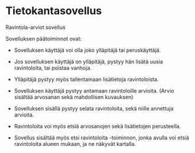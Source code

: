 # Tietokantasovellus

Ravintola-arviot sovellus


Sovelluksen päätoiminnot ovat:

- Sovelluksen käyttäjä voi olla joko ylläpitäjä tai peruskäyttäjä.
- Jos sovelluksen käyttäjä on ylläpitäjä, pystyy hän lisätä uusia ravintoloita, tai poistaa vanhoja.
- Ylläpitäjä pystyy myös tallentamaan lisätietoja ravintoloista.

- Sovelluksen käyttäjä pystyy antamaan ravintoloille arvioita. (Arvio sisältää arvosanan sekä mahdollisen kuvauksen)

- Sovelluksen sisällä pystyy selata ravintoloita, sekä niille annettuja arvioita.

- Ravintoloita voi myös etsiä arvosanojen sekä lisätietojen perusteella.

- Sovellus sisältää myös etsi ravintoloita -toiminnon, jonka avulla voi etsiä ravintoloita alueen mukaan, ja ne näkyvät kartalla.
